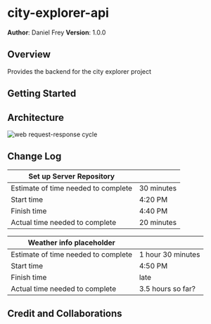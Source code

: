 # city-explorer-api

**Author**: Daniel Frey
**Version**: 1.0.0

## Overview
Provides the backend for the city explorer project

## Getting Started
<!-- What are the steps that a user must take in order to build this app on their own machine and get it running? -->

## Architecture
<!-- Provide a detailed description of the application design. What technologies (languages, libraries, etc) you're using, and any other relevant design information. -->
![web request-response cycle](https://drive.google.com/file/d/1h7qL_9B9WuB9aYEv0g7KfYmfX1qStBri/view?usp=sharing)

## Change Log
<!-- Use this area to document the iterative changes made to your application as each feature is successfully implemented. Use time stamps. Here's an example:

01-01-2001 4:59pm - Application now has a fully-functional express server, with a GET route for the location resource. -->

|Set up Server Repository||
|---|---|
|Estimate of time needed to complete|30 minutes|
|Start time|4:20 PM|
|Finish time|4:40 PM|
|Actual time needed to complete|20 minutes|

|Weather info placeholder||
|---|---|
|Estimate of time needed to complete|1 hour 30 minutes|
|Start time|4:50 PM|
|Finish time|late|
|Actual time needed to complete|3.5 hours so far?|

## Credit and Collaborations
<!-- Give credit (and a link) to other people or resources that helped you build this application. -->